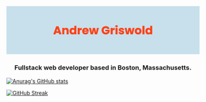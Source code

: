 ![Masterhead](/banner.png)
<h3 align="center">Fullstack web developer based in Boston, Massachusetts.</h3>

[![Anurag's GitHub stats](https://github-readme-stats.vercel.app/api?username=ThaGrza&show_icons=true)](https://github.com/anuraghazra/github-readme-stats)

[![GitHub Streak](https://github-readme-streak-stats.herokuapp.com/?user=ThaGrza)](https://git.io/streak-stats)
